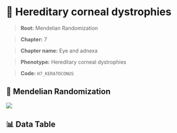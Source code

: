 # 🧪 Hereditary corneal dystrophies

> **Root:** Mendelian Randomization

> **Chapter:** 7  

> **Chapter name:** Eye and adnexa

> **Phenotype:** Hereditary corneal dystrophies  

> **Code:** `H7_KERATOCONUS`

## 🧬 Mendelian Randomization  

<img src="/MR/Figures/Forward/H7_KERATOCONUS.png"/>

## 📊 Data Table

<CsvTableMRF src="/public/MR/Data/Forward/H7_KERATOCONUS.csv"/>
